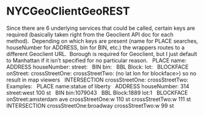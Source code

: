 NYCGeoClientGeoREST
===================
Since there are 6 underlying services that could be called, certain keys are required (basically taken right from the Geoclient API doc for each method).  Depending on which keys are present (name for PLACE searches, houseNumber for ADDRESS, bin for BIN, etc.) the wrappers routes to a different Geoclient URL.  Borough is required for Geoclient, but I just default to Manhattan if it isn’t specified for no particular reason.
	 
PLACE
name:
 
ADDRESS
houseNumber: street:
 
BIN
bin:
 
BBL
Block: lot:
 
BLOCKFACE
onStreet: crossStreetOne: crossStreetTwo:
(no lat lon for blockface>) so no result in map viewers
 
INTERSECTION
crossStreetOne: crossStreetTwo:
	 
Examples:
 
PLACE
name:statue of liberty
 
ADDRESS
houseNumber: 314 street:west 100 st
 
BIN
bin:1079043
 
BBL
Block:1889 lot:1
 
BLOCKFACE
onStreet:amsterdam ave crossStreetOne:w 110 st crossStreetTwo:w 111 st
 
INTERSECTION
crossStreetOne:broadway crossStreetTwo:w 99 st
